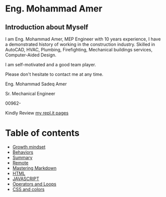 # Eng. Mohammad Amer

## Introduction about Myself
 
I am Eng. Mohammad Amer, MEP Engineer with 10 years experience, I have a demonstrated history of working in the construction industry. Skilled in AutoCAD, HVAC, Plumbing, Firefighting, Mechanical buildings services, Computer-Aided Design. 

I am self-motivated and a good team player. 

Please don't hesitate to contact me at any time. 

Eng. Mohammad Sadeq Amer

Sr. Mechanical Engineer

00962-

Kindly Review [my repl.it pages](https://my-first-page.engmohammadamer.repl.co/) 

# Table of contents

- [Growth mindset](Growthmindset)
- [Behaviors](Behaviors)
- [Summary](Summary)
- [Remote](remote)
- [Mastering Markdown](markdown)
- [HTML](html)
- [JAVASCRIPT](javascript)
- [Operators and Loops](operatorsandloops.md)
- [CSS and colors](CSS.md)

